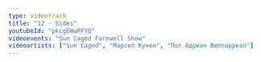 ```yaml
---
type: videotrack
title: "12 - Sides"
youtubeId: "pkcg6WwPFYQ"
videoevents: "Sun Caged Farewell Show"
videoartists: ["Sun Caged", "Марсел Кунен", "Пол Адриан Вилларреал"]
---
```

